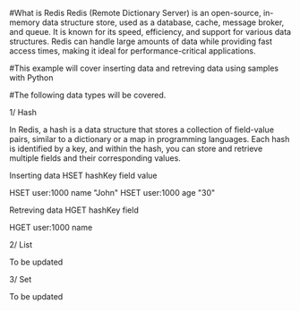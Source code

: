 #What is Redis
Redis (Remote Dictionary Server) is an open-source, in-memory data structure store, used as a database, cache, message broker, and queue. It is known for its speed, efficiency, and support for various data structures. Redis can handle large amounts of data while providing fast access times, making it ideal for performance-critical applications.

#This example will cover inserting data and retreving data using samples with Python

#The following data types will be covered.

1/ Hash

In Redis, a hash is a data structure that stores a collection of field-value pairs, similar to a dictionary or a map in programming languages. Each hash is identified by a key, and within the hash, you can store and retrieve multiple fields and their corresponding values.

Inserting data
HSET hashKey field value

HSET user:1000 name "John"
HSET user:1000 age "30"

Retreving data
HGET hashKey field

HGET user:1000 name


2/ List 

To be updated

3/ Set

To be updated
